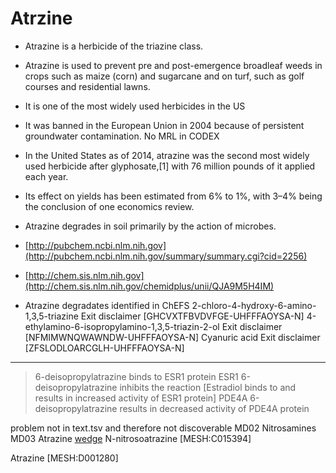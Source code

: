 
# Atrzine

- Atrazine is a herbicide of the triazine class. 
- Atrazine is used to prevent pre and post-emergence broadleaf weeds in crops such as maize (corn) and sugarcane and on turf, such as golf courses and residential lawns.
- It is one of the most widely used herbicides in the US
- It was banned in the European Union in 2004 because of persistent groundwater contamination.
  No MRL in CODEX
- In the United States as of 2014, atrazine was the second most widely used herbicide after glyphosate,[1] with 76 million pounds of it applied each year.
- Its effect on yields has been estimated from 6% to 1%, with 3–4% being the conclusion of one economics review.
- Atrazine degrades in soil primarily by the action of microbes.

- [http://pubchem.ncbi.nlm.nih.gov](http://pubchem.ncbi.nlm.nih.gov/summary/summary.cgi?cid=2256)
- [http://chem.sis.nlm.nih.gov](http://chem.sis.nlm.nih.gov/chemidplus/unii/QJA9M5H4IM)

- Atrazine degradates identified in ChEFS
    2-chloro-4-hydroxy-6-amino-1,3,5-triazine Exit disclaimer [GHCVXTFBVDVFGE-UHFFFAOYSA-N]
    4-ethylamino-6-isopropylamino-1,3,5-triazin-2-ol Exit disclaimer [NFMIMWNQWAWNDW-UHFFFAOYSA-N]
    Cyanuric acid Exit disclaimer [ZFSLODLOARCGLH-UHFFFAOYSA-N]

---

>6-deisopropylatrazine binds to ESR1 protein
>ESR1 	6-deisopropylatrazine inhibits the reaction [Estradiol binds to and results in increased activity of ESR1 protein]
>PDE4A 	6-deisopropylatrazine results in decreased activity of PDE4A protein

problem	not in text.tsv and therefore not discoverable
   MD02	Nitrosamines
   MD03	Atrazine
   [wedge](https://wedge.ontomatica.io/ChEMATIC_-_19-09-06/Wedge?q=facet_MD02:68109733&index=228)
N-nitrosoatrazine [MESH:C015394]

Atrazine [MESH:D001280]



